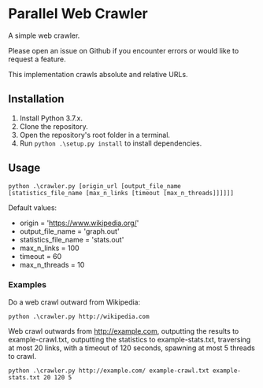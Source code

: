 # Parallel Web Crawler

A simple web crawler.

Please open an issue on Github if you encounter errors or would like to
request a feature.

This implementation crawls absolute and relative URLs.

## Installation
1. Install Python 3.7.x.
2. Clone the repository.
3. Open the repository's root folder in a terminal.
4. Run `python .\setup.py install` to install dependencies.

## Usage

`
python .\crawler.py [origin_url [output_file_name [statistics_file_name
[max_n_links [timeout [max_n_threads]]]]]]
`

Default values:
* origin = 'https://www.wikipedia.org/'
* output_file_name = 'graph.out'
* statistics_file_name = 'stats.out'
* max_n_links = 100
* timeout = 60
* max_n_threads = 10

### Examples

Do a web crawl outward from Wikipedia:

`python .\crawler.py http://wikipedia.com`

Web crawl outwards from http://example.com, outputting the results to
example-crawl.txt, outputting the statistics to example-stats.txt,
traversing at most 20 links, with a timeout of 120 seconds, spawning at
most 5 threads to crawl.

`python .\crawler.py http://example.com/ example-crawl.txt
example-stats.txt 20 120 5`
